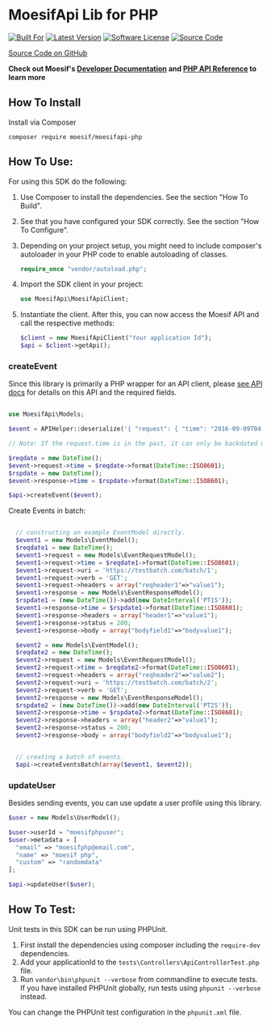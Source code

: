 # MoesifApi Lib for PHP

[![Built For][ico-built-for]][link-built-for]
[![Latest Version][ico-version]][link-package]
[![Software License][ico-license]][link-license]
[![Source Code][ico-source]][link-source]

[Source Code on GitHub](https://github.com/moesif/moesifapi-nodejs)

__Check out Moesif's [Developer Documentation](https://www.moesif.com/docs) and [PHP API Reference](https://www.moesif.com/docs/api?php) to learn more__


## How To Install

Install via Composer

```shell
composer require moesif/moesifapi-php
```

## How To Use:

For using this SDK do the following:

1. Use Composer to install the dependencies. See the section "How To Build".
2. See that you have configured your SDK correctly. See the section "How To Configure".
3. Depending on your project setup, you might need to include composer's autoloader
   in your PHP code to enable autoloading of classes.

   ```PHP
   require_once "vendor/autoload.php";
   ```
4. Import the SDK client in your project:

    ```PHP
    use MoesifApi\MoesifApiClient;
    ```
5. Instantiate the client. After this, you can now access the Moesif API and call the
    respective methods:

    ```PHP
    $client = new MoesifApiClient("Your application Id");
    $api = $client->getApi();
    ```

### createEvent


Since this library is primarily a PHP wrapper for an API client, please
[see API docs](https://www.moesif.com/docs/api?int_source=docs#how-to-install)
for details on this API and the required fields.

```PHP

use MoesifApi\Models;

$event = APIHelper::deserialize('{ "request": { "time": "2016-09-09T04:45:42.914", "uri": "<https://api.acmeinc.com/items/reviews/>", "verb": "PATCH", "api_version": "1.1.0", "ip_address": "61.48.220.123", "headers": { "Host": "api.acmeinc.com", "Accept": "_/_", "Connection": "Keep-Alive", "User-Agent": "Dalvik/2.1.0 (Linux; U; Android 5.0.2; C6906 Build/14.5.A.0.242)", "Content-Type": "application/json", "Content-Length": "126", "Accept-Encoding": "gzip" }, "body": { "items": [ { "direction_type": 1, "discovery_id": "fwfrf", "liked": false }, { "direction_type": 2, "discovery_id": "d43d3f", "liked": true } ] } }, "response": { "time": "2016-09-09T04:45:42.914", "status": 500, "headers": { "Date": "Tue, 23 Aug 2016 23:46:49 GMT", "Vary": "Accept-Encoding", "Pragma": "no-cache", "Expires": "-1", "Content-Type": "application/json; charset=utf-8", "X-Powered-By": "ARR/3.0", "Cache-Control": "no-cache", "Arr-Disable-Session-Affinity": "true" }, "body": { "Error": "InvalidArgumentException", "Message": "Missing field field_a" } }, "user_id": "mndug437f43", "session_token": "23jdf0owekfmcn4u3qypxg09w4d8ayrcdx8nu2ng]s98y18cx98q3yhwmnhcfx43f", "metadata": { "foo": "bar" } }', new Models\EventModel());

// Note: If the request.time is in the past, it can only be backdated up to 7 days.

$reqdate = new DateTime();
$event->request->time = $reqdate->format(DateTime::ISO8601);
$rspdate = new DateTime();
$event->response->time = $rspdate->format(DateTime::ISO8601);

$api->createEvent($event);

```

Create Events in batch:

```PHP

  // constructing an example EventModel directly.
  $event1 = new Models\EventModel();
  $reqdate1 = new DateTime();
  $event1->request = new Models\EventRequestModel();
  $event1->request->time = $reqdate1->format(DateTime::ISO8601);
  $event1->request->uri = 'https://testbatch.com/batch/1';
  $event1->request->verb = 'GET';
  $event1->request->headers = array("reqheader1"=>"value1");
  $event1->response = new Models\EventResponseModel();
  $rspdate1 = (new DateTime())->add(new DateInterval('PT1S'));
  $event1->response->time = $rspdate1->format(DateTime::ISO8601);
  $event1->response->headers = array("header1"=>"value1");
  $event1->response->status = 200;
  $event1->response->body = array("bodyfield1"=>"bodyvalue1");

  $event2 = new Models\EventModel();
  $reqdate2 = new DateTime();
  $event2->request = new Models\EventRequestModel();
  $event2->request->time = $reqdate2->format(DateTime::ISO8601);
  $event2->request->headers = array("reqheader2"=>"value2");
  $event2->request->uri = 'https://testbatch.com/batch/2';
  $event2->request->verb = 'GET';
  $event2->response = new Models\EventResponseModel();
  $rspdate2 = (new DateTime())->add(new DateInterval('PT2S'));
  $event2->response->time = $rspdate2->format(DateTime::ISO8601);
  $event2->response->headers = array("header2"=>"value1");
  $event2->response->status = 200;
  $event2->response->body = array("bodyfield2"=>"bodyvalue1");


  // creating a batch of events.
  $api->createEventsBatch(array($event1, $event2));

```

### updateUser

Besides sending events, you can use update a user profile using this library.

```PHP
$user = new Models\UserModel();

$user->userId = "moesifphpuser";
$user->metadata = [
  "email" => "moesifphp@email.com",
  "name" => "moesif php",
  "custom" => "randomdata"
];

$api->updateUser($user);

```

## How To Test:

Unit tests in this SDK can be run using PHPUnit.

1. First install the dependencies using composer including the `require-dev` dependencies.
2. Add your applicationId to the `tests\Controllers\ApiControllerTest.php` file.
3. Run `vendor\bin\phpunit --verbose` from commandline to execute tests. If you have
   installed PHPUnit globally, run tests using `phpunit --verbose` instead.

You can change the PHPUnit test configuration in the `phpunit.xml` file.

[ico-built-for]: https://img.shields.io/badge/built%20for-php-blue.svg
[ico-version]: https://img.shields.io/packagist/v/moesif/moesifapi-php.svg
[ico-license]: https://img.shields.io/badge/License-Apache%202.0-green.svg
[ico-source]: https://img.shields.io/github/last-commit/moesif/moesifapi-php.svg?style=social

[link-built-for]: http://laravel.com
[link-package]: https://packagist.org/packages/moesif/moesifapi-php
[link-license]: https://raw.githubusercontent.com/Moesif/moesifapi-php/master/LICENSE
[link-source]: https://github.com/moesif/moesifapi-php
